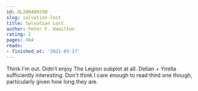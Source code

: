 ```yaml
---
id: OL20840033W
slug: salvation-lost
title: Salvation Lost
author: Peter F. Hamilton
rating: 2
pages: 494
reads:
- finished_at: '2021-03-17'
---
```

Think I'm out. Didn't enjoy The Legion subplot at all. Delian + Yirella sufficiently interesting. Don't think I care enough to read third one though, particularly given how long they are.
